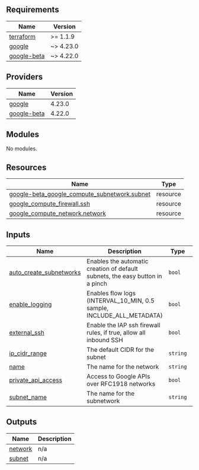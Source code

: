 <!-- BEGIN_TF_DOCS -->
## Requirements

| Name | Version |
|------|---------|
| <a name="requirement_terraform"></a> [terraform](#requirement\_terraform) | >= 1.1.9 |
| <a name="requirement_google"></a> [google](#requirement\_google) | ~> 4.23.0 |
| <a name="requirement_google-beta"></a> [google-beta](#requirement\_google-beta) | ~> 4.22.0 |

## Providers

| Name | Version |
|------|---------|
| <a name="provider_google"></a> [google](#provider\_google) | 4.23.0 |
| <a name="provider_google-beta"></a> [google-beta](#provider\_google-beta) | 4.22.0 |

## Modules

No modules.

## Resources

| Name | Type |
|------|------|
| [google-beta_google_compute_subnetwork.subnet](https://registry.terraform.io/providers/hashicorp/google-beta/latest/docs/resources/google_compute_subnetwork) | resource |
| [google_compute_firewall.ssh](https://registry.terraform.io/providers/hashicorp/google/latest/docs/resources/compute_firewall) | resource |
| [google_compute_network.network](https://registry.terraform.io/providers/hashicorp/google/latest/docs/resources/compute_network) | resource |

## Inputs

| Name | Description | Type | Default | Required |
|------|-------------|------|---------|:--------:|
| <a name="input_auto_create_subnetworks"></a> [auto\_create\_subnetworks](#input\_auto\_create\_subnetworks) | Enables the automatic creation of default subnets, the easy button in a pinch | `bool` | `false` | no |
| <a name="input_enable_logging"></a> [enable\_logging](#input\_enable\_logging) | Enables flow logs (INTERVAL\_10\_MIN, 0.5 sample, INCLUDE\_ALL\_METADATA) | `bool` | `false` | no |
| <a name="input_external_ssh"></a> [external\_ssh](#input\_external\_ssh) | Enable the IAP ssh firewall rules, if true, allow all inbound SSH | `bool` | `false` | no |
| <a name="input_ip_cidr_range"></a> [ip\_cidr\_range](#input\_ip\_cidr\_range) | The default CIDR for the subnet | `string` | `"10.13.37.0/28"` | no |
| <a name="input_name"></a> [name](#input\_name) | The name for the network | `string` | n/a | yes |
| <a name="input_private_api_access"></a> [private\_api\_access](#input\_private\_api\_access) | Access to Google APIs over RFC1918 networks | `bool` | `true` | no |
| <a name="input_subnet_name"></a> [subnet\_name](#input\_subnet\_name) | The name for the subnetwork | `string` | n/a | yes |

## Outputs

| Name | Description |
|------|-------------|
| <a name="output_network"></a> [network](#output\_network) | n/a |
| <a name="output_subnet"></a> [subnet](#output\_subnet) | n/a |
<!-- END_TF_DOCS -->
